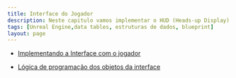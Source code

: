 ```yaml
---
title: Interface do Jogador
description: Neste capitulo vamos implementar o HUD (Heads-up Display) do jogo.
tags: [Unreal Engine,data tables, estruturas de dados, blueprint]
layout: page
---
```


- [Implementando a Interface com o jogador](unreal_engine_hud_interface.html)

- [Lógica de programação dos objetos da interface](unreal_engine_hud_logica.html)

